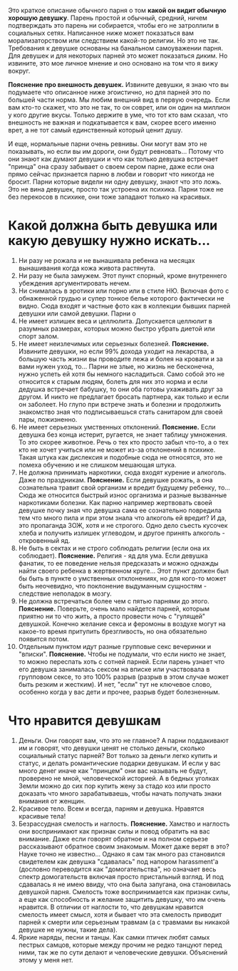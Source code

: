 Это краткое описание обычного парня о том **какой он видит обычную хорошую девушку**. Парень простой и обычный, средний, ничем подтверждать это парень ни собирается, чтобы его не затроллили в социальных сетях. Написанное ниже может показаться вам морализаторством или следствием какой-то религии. Но это не так. Требования к девушке основаны на банальном самоуважении парня. Для девушек и для некоторых парней это может показаться диким. Но извините, это мое личное мнение и оно основано на том что я вижу вокруг.

**Пояснение про внешность девушек.** Извините девушки, я знаю что вы подумаете что описанное ниже эгоистично, но для парней это по большей части норма. Мы любим внешний вид в первую очередь. Если вам кто-то скажет, что это не так, то он соврет, или он один на миллион у кого другие вкусы. Только держите в уме, что тот кто вам сказал, что внешность не важная и подкатывается к вам, скорее всего именно врет, а не тот самый единственный который ценит душу.

И еще, нормальные парни очень ревнивы. Они могут вам это не показывать, но если вы им дороги, они будут ревновать... Потому что они знают как думают девушки и что как только девушка встречает "принца" она сразу забывает о своем сером парне, даже если она прямо сейчас признается парню в любви и говорит что никогда не бросит. Парни которые видели ни одну девушку, знают что это ложь. Это не вина девушек, просто так устроена их психика. Парни тоже не без перекосов в психике, они тоже западают только на красивых.

# Какой должна быть девушка или какую девушку нужно искать...
1. Ни разу не рожала и не вынашивала ребенка на месяцах вынашивания когда кожа живота растянута.
2. Ни разу не была замужем. Этот пункт спорный, кроме внутреннего убеждения аргументировать нечем.
3. Ни снималась в эротики или порно или в стиле НЮ. Включая фото с обнаженной грудью и супер тонкое белье которого фактически не видно. Сюда входят и частные фото как в коллекции бывших парней девушки или самой девушки. Парни о
4. Не имеет излишек веса и целлюлита. Допускается целлюлит в разумных размерах, которых можно быстро убрать диетой или спорт залом.
5. Не имеет неизлечимых или серьезных болезней. **Пояснение.** Извините девушки, но если 99% дохода уходит на лекарства, а большую часть жизни вы проводите лежа и болея на кровати и за вами нужен уход, то... Парни не злые, но жизнь не бесконечна, нужно успеть ей хотя бы немного насладиться. Само собой это не относится к старым людям, болеть для них это норма и если дедушка встречает бабушку, то они оба готовы ухаживать друг за другом. И никто не предлагает бросать партнера, как только и если он заболеет. Но глупо при встрече знать и болезни и продолжить знакомство зная что подписываешься стать санитаром для своей пары, пожизненно.
6. Не имеет серьезных умственных отклонений. **Пояснение.** Если девушка без конца истерит, ругается, не знает таблицу умножения. То это скорее животное. Речь о тех кто просто забыл что-то, а о тех кто не хочет учиться или не может из-за отклонений в психике. Такая штука как дислексия и подобные сюда не относятся, это не помеха обучению и не слишком мешающая штука.
7. Не должна принимать наркотики, сюда входят курение и алкоголь. Даже по праздникам. **Пояснение.** Если девушке рожать, а она сознательна травит свой организм и вредит будущему ребенку, то... Сюда же относится быстрый износ организма и разные вызванные наркотиками болезни. Как парню например жертвовать своей девушке почку зная что девушка сама ее сознательно повредила тем что много пила и при этом знала что алкоголь ей вредит? И да, это пропаганда ЗОЖ, хотя и не строгого. Одно дело съесть кусочек хлеба и получить излишек углеводом, и другое принять алкоголь - откровенный яд.
8. Не быть в сектах и не строго соблюдать религии (если она их соблюдает). **Пояснение.** Религия - яд для ума. Если девушка фанатик, то ее поведение нельзя предсказать и можно однажды найти своего ребенка в жертвенном круге... Этот пункт должен был бы быть в пункте о умственных отклонениях, но для кого-то может быть неочевидно, что поклонение выдуманным сущностям - следствие неполадок в мозгу.
9. Не должна встречаться более чем с пятью парнями до этого. **Пояснение.** Поверьте, очень мало найдется парней, которым приятно ни то что жить, а просто провести ночь с "гулящей" девушкой. Конечно желание секса и феромоны в воздухе могут на какое-то время притупить брезгливость, но она обязательно появится потом.
10. Отдельным пунктом идут разные групповые секс вечеринки и "вписки". **Пояснение.** Чтобы не подумали, что если никто не знает, то можно переспать хоть с сотней парней. Если парень узнает что его девушка занималась сексом на вписке или участвовала в групповом сексе, то это 100% разрыв (разрыв в этом случае может быть резким и жестким). И нет, "если" тут не ключевое слово, особенно когда у вас дети и прочее, разрыв будет болезненным.

# Что нравится девушкам
1. Деньги. Они говорят вам, что это не главное? А парни поддакивают им и говорят, что девушки ценят не столько деньги, сколько социальный статус парней? Вот только за деньги легко купить и статус, и делать романтические подарки девушкам. И если у вас много денег иначе как "принцем" они вас называть не будут, проверено не мной, человеческой историей. А в бедных уголках Земли можно до сих пор купить жену за стадо коз или просто доказать что много зарабатываешь, чтобы начать получать знаки внимания от женщин.
2. Красивое тело. Всем и всегда, парням и девушка. Нравятся красивые тела!
3. Безрассудная смелость и наглость. **Пояснение.** Хамство и наглость они воспринимают как признак силы и повод обратить на вас внимание. Даже если говорят обратное и на полном серьезе рассказывают обратное своим знакомым. Может даже верят в это? Науке точно не известно... Однако я сам так много раз становился свидетелем как девушка "сдавалась" под напором harassment'а (дословно переводится как "домогательства", но означает весь спектр домогательств включая просто пристальный взгляд. И под сдавалась я не имею ввиду, что она была запугана, она становилась девушкой парня. Смелость тоже воспринимается как признак силы, а еще как способность и желание защитить девушку, что им очень нравится. В отличии от наглости то, что девушкам нравится смелость имеет смысл, хотя и бывает что эта смелость приводит парней к смерти или серьезным травмам (а с травмами вы никакой девушке не нужны, такие дела).
4. Яркие наряды, песни и танцы. Как самки птичек любят самых пестрых самцов, которые между прочим не редко танцуют перед ними, так же по сути делают и человеческие девушки. Объяснений этому у меня нет.
